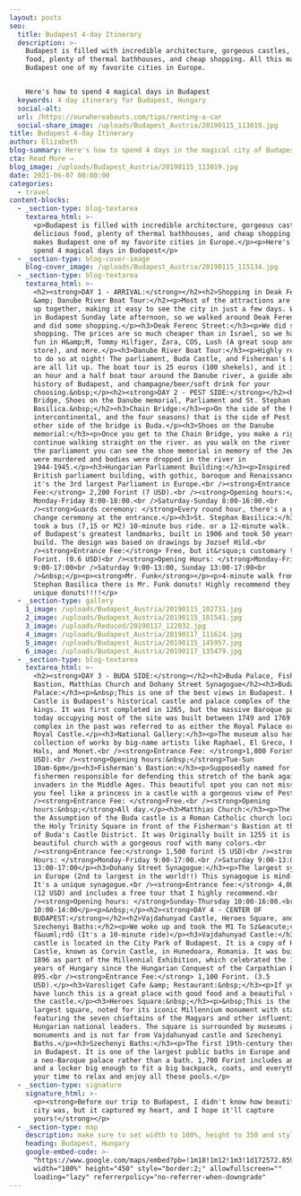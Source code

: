 ```yaml
---
layout: posts
seo:
  title: Budapest 4-day Itinerary
  description: >-
    Budapest is filled with incredible architecture, gorgeous castles, delicious
    food, plenty of thermal bathhouses, and cheap shopping. All this makes
    Budapest one of my favorite cities in Europe.


    Here's how to spend 4 magical days in Budapest
  keywords: 4 day itinerary for Budapest, Hungary
  social-alt:
  url: /https://ourwhereabouts.com/tips/renting-a-car
  social-share_image: /uploads/Budapest_Austria/20190115_113019.jpg
title: Budapest 4-day Itinerary
author: Elizabeth
blog-summary: Here's how to spend 4 days in the magical city of Budapest
cta: Read More →
blog_image: /uploads/Budapest_Austria/20190115_113019.jpg
date: 2021-06-07 00:00:00
categories:
  - travel
content-blocks:
  - _section-type: blog-textarea
    textarea_html: >-
      <p>Budapest is filled with incredible architecture, gorgeous castles,
      delicious food, plenty of thermal bathhouses, and cheap shopping. All this
      makes Budapest one of my favorite cities in Europe.</p><p>Here's how to
      spend 4 magical days in Budapest</p>
  - _section-type: blog-cover-image
    blog-cover_image: /uploads/Budapest_Austria/20190115_115134.jpg
  - _section-type: blog-textarea
    textarea_html: >-
      <h2><strong>DAY 1 - ARRIVAL:</strong></h2><h2>Shopping in Deak Ferenc
      &amp; Danube River Boat Tour:</h2><p>Most of the attractions are bunched
      up together, making it easy to see the city in just a few days. We arrived
      in Budapest Sunday late afternoon, so we walked around Deak Ferenc street
      and did some shopping.</p><h3>Deak Ferenc Street:</h3><p>We did some
      shopping. The prices are so much cheaper than in Israel, so we had some
      fun in H&amp;M, Tommy Hilfiger, Zara, COS, Lush (A great soup and creams
      store), and more.</p><h3>Danube River Boat Tour:</h3><p>Highly recommended
      to do so at night! The parliament, Buda Castle, and Fisherman's Bastion
      are all lit up. The boat tour is 25 euros (100 shekels), and it includes
      an hour and a half boat tour around the Danube river, a guide about the
      history of Budapest, and champagne/beer/soft drink for your
      choosing.&nbsp;</p><h2><strong>DAY 2 - PEST SIDE:</strong></h2><h2>Chian
      Bridge, Shoes on the Danube memorial, Parliament and St. Stephan
      Basilica.&nbsp;</h2><h3>Chain Bridge:</h3><p>On the side of the hotel (D8,
      intercontinental, and the four seasons) that is the side of Pest. The
      other side of the bridge is Buda.</p><h3>Shoes on the Danube
      memorial:</h3><p>Once you get to the Chain Bridge, you make a right and
      continue walking straight on the river. as you walk on the river towards
      the parliament you can see the shoe memorial in memory of the Jews that
      were murdered and bodies were dropped in the river in
      1944-1945.</p><h3>Hungarian Parliament Building:</h3><p>Inspired by the
      British parliament building, with gothic, baroque and Renaissance elements
      it's the 3rd largest Parliament in Europe.<br /><strong>Entrance
      Fee:</strong> 2,200 Forint (7 USD).<br /><strong>Opening hours:</strong>
      Monday-Friday 8:00-18:00.<br />Saturday-Sunday 8:00-16:00.<br
      /><strong>Guards ceremony: </strong>Every round hour, there's a guard
      change ceremony at the entrance.</p><h3>St. Stephan Basilica:</h3><p>We
      took a bus (7,15 or M2) 10-minute bus ride. or a 12-minute walk. It is one
      of Budapest's greatest landmarks, built in 1906 and took 50 years to
      build. The design was based on drawings by Jozsef Hild.<br
      /><strong>Entrance Fee:</strong> Free, but it&rsquo;s customary to pay 200
      Forint. (0.6 USD)<br /><strong>Opening Hours: </strong>Monday-Friday
      9:00-17:00<br />Saturday 9:00-13:00, Sunday 13:00-17:00<br
      />&nbsp;</p><p><strong>Mr. Funk</strong></p><p>4-minute walk from St.
      Stephan Basilica there is Mr. Funk donuts! Highly recommend they have
      unique donuts!!!!</p>
  - _section-type: gallery
    1_image: /uploads/Budapest_Austria/20190115_102731.jpg
    2_image: /uploads/Budapest_Austria/20190115_101541.jpg
    3_image: /uploads/Reduced/20190117_122032.jpg
    4_image: /uploads/Budapest_Austria/20190117_111624.jpg
    5_image: /uploads/Budapest_Austria/20190115_145957.jpg
    6_image: /uploads/Budapest_Austria/20190117_135479.jpg
  - _section-type: blog-textarea
    textarea_html: >-
      <h2><strong>DAY 3 - BUDA SIDE:</strong></h2><h2>Buda Palace, Fisherman's
      Bastion, Matthias Church and Dohany Street Synagogue</h2><h3>Buda
      Palace:</h3><p>&nbsp;This is one of the best views in Budapest. Buda
      Castle is Budapest's historical castle and palace complex of the Hungarian
      kings. It was first completed in 1265, but the massive Baroque palace
      today occupying most of the site was built between 1749 and 1769. The
      complex in the past was referred to as either the Royal Palace or the
      Royal Castle.</p><h3>National Gallery:</h3><p>The museum also has a small
      collection of works by big-name artists like Raphael, El Greco, Frans
      Hals, and Monet.<br /><strong>Entrance Fee: </strong>1,800 Forint (6
      USD).<br /><strong>Opening hours:&nbsp;</strong>Tue-Sun
      10am-6pm</p><h3>Fisherman's Bastion:</h3><p>Supposedly named for the
      fishermen responsible for defending this stretch of the bank against
      invaders in the Middle Ages. This beautiful spot you can not miss makes
      you feel like a princess in a castle with a gorgeous view of Pest.<br
      /><strong>Entrance Fee: </strong>Free.<br /><strong>Opening
      hours:&nbsp;</strong>All day.</p><h3>Matthias Church:</h3><p>The church of
      the Assumption of the Buda castle is a Roman Catholic church located in
      the Holy Trinity Square in front of the Fisherman's Bastion at the heart
      of Buda's Castle District. It was Originally built in 1255 it is a
      beautiful church with a gorgeous roof with many colors.<br
      /><strong>Entrance fee:</strong> 1,500 forint (5 USD)<br /><strong>Opening
      Hours: </strong>Monday-Friday 9:00-17:00.<br />Saturday 9:00-13:00, Sunday
      13:00-17:00</p><h3>Dohany Street Synagogue:</h3><p>The largest synagogue
      in Europe (2nd to largest in the world!!) This synagogue is mind-blowing.
      It's a unique synagogue.<br /><strong>Entrance fee:</strong> 4,000 Forint
      (12 USD) and includes a free tour that I highly recommend.<br
      /><strong>Opening hours: </strong>Sunday-Thursday 10:00-16:00.<br />Friday
      10:00-14:00</p><p>&nbsp;</p><h2><strong>DAY 4 - CENTER OF
      BUDAPEST:</strong></h2><h2>Vajdahunyad Castle, Heroes Square, and
      Szechenyi Baths:</h2><p>We woke up and took the M1 To Sz&eacute;chenyi
      f&uuml;rdő (It's a 10-minute ride)</p><h3>Vajdahunyad Castle:</h3><p>This
      castle is located in the City Park of Budapest. It is a copy of Hunyad
      Castle, known as Corvin Castle, in Hunedoara, Romania. It was built in
      1896 as part of the Millennial Exhibition, which celebrated the 1,000
      years of Hungary since the Hungarian Conquest of the Carpathian Basin in
      895.<br /><strong>Entrance Fee:</strong> 1,100 Forint. (3.5
      USD).</p><h3>Varosliget Cafe &amp; Restaurant:&nbsp;</h3><p>If you want to
      have lunch this is a great place with good food and a beautiful view of
      the castle.</p><h3>Heroes Square:&nbsp;</h3><p>&nbsp;This is the city's
      largest square, noted for its iconic Millennium monument with statues
      featuring the seven chieftains of the Magyars and other influential
      Hungarian national leaders. The square is surrounded by museums and
      monuments and is not far from Vajdahunyad castle and Szechenyi
      Baths.</p><h3>Szechenyi Baths:</h3><p>The first 19th-century thermal bath
      in Budapest. It is one of the largest public baths in Europe and resembles
      a neo-Baroque palace rather than a bath. 1,700 Forint includes an entrance
      and a locker big enough to fit a big backpack, coats, and everything. Take
      your time to relax and enjoy all these pools.</p>
  - _section-type: signature
    signature_html: >-
      <p><strong>Before our trip to Budapest, I didn't know how beautiful this
      city was, but it captured my heart, and I hope it'll capture
      yours!</strong></p>
  - _section-type: map
    description: make sure to set width to 100%, height to 350 and style to border 2
    heading: Budapest, Hungary
    google-embed-code: >-
      "https://www.google.com/maps/embed?pb=!1m18!1m12!1m3!1d172572.85980156928!2d18.990218602683893!3d47.481128146579536!2m3!1f0!2f0!3f0!3m2!1i1024!2i768!4f13.1!3m3!1m2!1s0x4741c334d1d4cfc9%3A0x400c4290c1e1160!2sBudapest%2C%20Hungary!5e0!3m2!1sen!2sus!4v1662053740674!5m2!1sen!2sus"
      width="100%" height="450" style="border:2;" allowfullscreen=""
      loading="lazy" referrerpolicy="no-referrer-when-downgrade"
---
```


